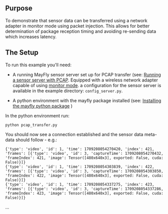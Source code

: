 ## Purpose

To demonstrate that sensor data can be transferred using a network adapter in monitor mode using packet injection.
This allows for better determination of package reception timing and avoiding re-sending data which increases latency.


## The Setup

To run this example you'll need:

* A running MayFly sensor server set up for PCAP transfer (see: [Running a sensor server with PCAP](https://mayfly-ai.github.io/manual). Equipped with a wireless network adapter capable of using [monitor mode](https://en.wikipedia.org/wiki/Monitor_mode).
a configuration for the sensor server is available in the example directory: ``config_server.py``.

* A python environment with the mayfly package installed (see: [Installing the mayfly python package](https://mayfly-ai.github.io/manual) )


In the python environment run:

``python pcap_transfer.py``


You should now see a connection established and the sensor data meta-data should follow - e.g.:

```
{'type': 'video', 'id': 1, 'time': 1709208054270420, 'index': 421, 'frames': [{'type': 'video', 'id': 3, 'captureTime': 1709208054270432, 'frameIndex': 421, 'image': Tensor([480x640x3], exported: False, cuda: False)}]}
{'type': 'video', 'id': 1, 'time': 1709208054303839, 'index': 422, 'frames': [{'type': 'video', 'id': 3, 'captureTime': 1709208054303850, 'frameIndex': 422, 'image': Tensor([480x640x3], exported: False, cuda: False)}]}
{'type': 'video', 'id': 1, 'time': 1709208054337275, 'index': 423, 'frames': [{'type': 'video', 'id': 3, 'captureTime': 1709208054337286, 'frameIndex': 423, 'image': Tensor([480x640x3], exported: False, cuda: False)}]}
```
...
